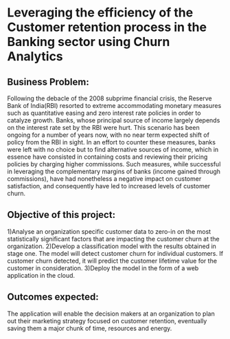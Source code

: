 # Leveraging the efficiency of the Customer retention process in the Banking sector using Churn Analytics 
## Business Problem:
Following the debacle of the 2008 subprime financial crisis, the Reserve Bank of India(RBI) resorted to extreme accommodating monetary measures such as quantitative easing and zero interest rate policies in order to catalyze growth. Banks, whose principal source of income largely depends on the interest rate set by the RBI were hurt. This scenario has been ongoing for a number of years now, with no near term expected shift of policy from the RBI in sight. In an effort to counter these measures, banks were left with no choice but to find alternative sources of income, which in essence have consisted in containing costs and reviewing their pricing policies by charging higher commissions. Such measures, while successful in leveraging the complementary margins of banks (income gained through commissions), have had nonetheless a negative impact on customer satisfaction, and consequently have led to increased levels of customer churn.

 ## Objective of this project:
 1)Analyse an organization specific customer data to zero-in on the most statistically significant factors that are impacting the customer churn at the organization.
 2)Develop a classification model with the results obtained in stage one. The model will detect customer churn for individual customers. If customer churn detected, it will     predict the customer lifetime value for the customer in consideration.
 3)Deploy the model in the form of a web application in the cloud.
 
 ## Outcomes expected:
 The application will enable the decision makers at an organization to plan out their marketing strategy focused on customer retention, eventually saving them a major chunk of time, resources and energy.
